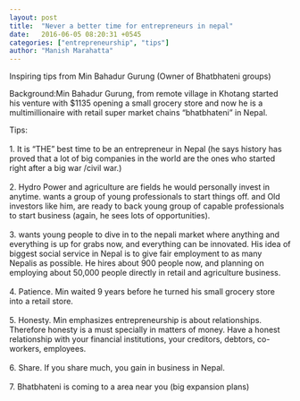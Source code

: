 ```yaml
---
layout: post
title:  "Never a better time for entrepreneurs in nepal"
date:   2016-06-05 08:20:31 +0545
categories: ["entrepreneurship", "tips"]
author: "Manish Marahatta"
---
```


Inspiring tips from Min Bahadur Gurung (Owner of Bhatbhateni groups)<br>

Background:Min Bahadur Gurung, from remote village in Khotang started his venture with $1135 opening a small grocery store and now he is a multimillionaire with retail super market chains “bhatbhateni” in Nepal.<br>

Tips:<br><br>
    1. It is “THE” best time to be an entrepreneur in Nepal (he says history has proved that a lot of big companies in the world are the ones who started right after a big war /civil war.)<br><br>
    2. Hydro Power and agriculture are fields he would personally invest in anytime.
    wants a group of young professionals to start things off. and Old investors like him, are ready to back young group of capable professionals to start business (again, he sees lots of opportunities).<br><br>
    3. wants young people to dive in to the nepali market where anything and everything is up for grabs now, and everything can be innovated. His idea of biggest social service in Nepal is to give fair employment to as many Nepalis as possible. He hires about 900 people now, and planning on employing about 50,000 people directly in retail and agriculture business.<br><br>
    4. Patience. Min waited 9 years before he turned his small grocery store into a retail store.<br><br>
    5. Honesty. Min emphasizes entrepreneurship is about relationships. Therefore honesty is a must specially in matters of money. Have a honest relationship with your financial institutions, your creditors, debtors, co-workers, employees.<br><br>
    6. Share. If you share much, you gain in business in Nepal.<br><br>
    7. Bhatbhateni is coming to a area near you (big expansion plans)<br><br>